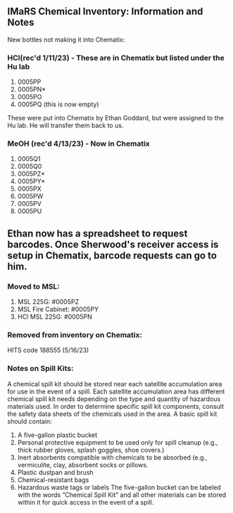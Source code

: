## IMaRS Chemical Inventory: Information and Notes

New bottles not making it into Chematix:
### HCl(rec'd 1/11/23) - These are in Chematix but listed under the Hu lab
1. 0005PP
2. 0005PN*
3. 0005PO
4. 0005PQ (this is now empty)

These were put into Chematix by Ethan Goddard, but were assigned to the Hu lab. He will transfer them back to us.




### MeOH (rec'd 4/13/23) - Now in Chematix
1. 0005Q1
2. 0005Q0
3. 0005PZ*
4. 0005PY*
5. 0005PX
6. 0005PW
7. 0005PV
8. 0005PU

## Ethan now has a spreadsheet to request barcodes. Once Sherwood's receiver access is setup in Chematix, barcode requests can go to him.

### Moved to MSL:
1. MSL 225G: #0005PZ
2. MSL Fire Cabinet: #0005PY
3. HCl MSL 225G: #0005PN


### Removed from inventory on Chematix:
HITS code 188555 (5/16/23)








### Notes on Spill Kits:

A chemical spill kit should be stored near each satellite accumulation area for use in the event of a spill. Each satellite accumulation area has different chemical spill kit needs depending on the type and quantity of hazardous materials used. In order to determine specific spill kit components, consult the safety data sheets of the chemicals used in the area. A basic spill kit should contain:

1. A five-gallon plastic bucket
2. Personal protective equipment to be used only for spill cleanup (e.g., thick rubber gloves, splash goggles, shoe covers.)
3. Inert absorbents compatible with chemicals to be absorbed (e.g., vermiculite, clay, absorbent
socks or pillows.
4. Plastic dustpan and brush
5. Chemical-resistant bags
6. Hazardous waste tags or labels
The five-gallon bucket can be labeled with the words “Chemical Spill Kit” and all other materials can be stored within it for quick access in the event of a spill.

